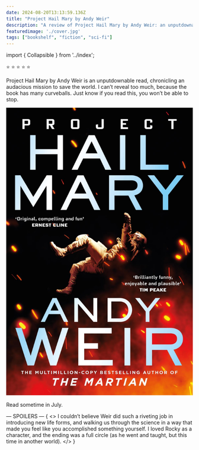 ```yaml
---    
date: 2024-08-20T13:13:59.136Z
title: "Project Hail Mary by Andy Weir"
description: "A review of Project Hail Mary by Andy Weir: an unputdownable read, chronicling an audacious mission to save the world"
featuredimage: './cover.jpg'
tags: ["bookshelf", "fiction", "sci-fi"]
---   
```

import { Collapsible } from '../index';

⭐ ⭐ ⭐ ⭐ ⭐ 

Project Hail Mary by Andy Weir is an unputdownable read, chronicling an audacious mission to save the world. I can’t reveal too much, because the book has many curveballs. Just know if you read this, you won’t be able to stop.

![](./cover.jpg)
<br/>

Read sometime in July. 

— SPOILERS — 
{<Collapsible>
<>
I couldn’t believe Weir did such a riveting job in introducing new life forms, and walking us through the science in a way that made you feel like you accomplished something yourself. I loved Rocky as a character, and the ending was a full circle (as he went and taught, but this time in another world). 
</>
</Collapsible>}